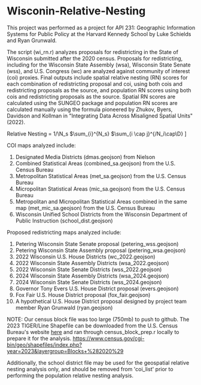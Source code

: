 # Wisconin-Relative-Nesting

This project was performed as a project for API 231: Geographic Information Systems for Public Policy at the Harvard Kennedy School by Luke Schields and Ryan Grunwald.

The script (wi_rn.r) analyzes proposals for redistricting in the State of Wisconsin submitted after the 2020 census.  Proposals for redistricting, including for the Wisconsin State Assembly (wsa), Wisconsin State Senate (wss), and U.S. Congress (wc) are analyzed against community of interest (coi) proxies. Final outputs include spatial relative nesting (RN) scores for each combination of redistricting proposal and coi, using both cois and redistricting proposals as the source, and population RN scores using both cois and redistricting proposals as the source. Spatial RN scores are calculated using the SUNGEO package and population RN scores are calculated manually using the formula pioneered by Zhukov, Byers, Davidson and Kollman in "Integrating Data Across Misaligned Spatial Units" (2022).

Relative Nesting =  1/\N_s $\sum_{i}^{N_s} $\sum_{i \cap j}^{/N_i\cap\D} \]

COI maps analyzed include:
1. Designated Media Districts (dmas.geojson) from Nielson
2. Combined Statistical Areas (combined_sa.geojson) from the U.S. Census Bureau
3. Metropolitan Statistical Areas (met_sa.geojson) from the U.S. Census Bureau
4. Micropolitan Statistical Areas (mic_sa.geojson) from the U.S. Census Bureau
5. Metropolitan and Micropolitan Statistical Areas combined in the same map (met_mic_sa.geojson) from the U.S. Census Bureau
6. Wisconsin Unified School Districts from the Wisconsin Department of Public Instruction (school_dist.geojson)

Proposed redistricting maps analyzed include:
1. Petering Wisconsin State Senate proposal (petering_wss.geojson)
2. Petering Wisconsin State Assembly proposal (petering_wsa.geojson)
3. 2022 Wisconsin U.S. House Districts (wc_2022.geojson)
4. 2022 Wisconsin State Assembly Districts (wsa_2022.geojson)
5. 2022 Wisconsin State Senate Districts (wss_2022.geojson)
6. 2024 Wisconsin State Assembly Districts (wsa_2024.geojson)
7. 2024 Wisconsin State Senate Districts (wss_2024.geojson)
8. Governor Tony Evers U.S. House District proposal (evers.geojson)
9. Fox Fair U.S. House District proposal (fox_fair.geojson)
10. A hypothetical U.S. House District proposal designed by project team member Ryan Grunwald (ryan.geojson)

NOTE:
Our census block file was too large (750mb) to push to github. The 2023 TIGER/Line Shapefile can be downloaded from the U.S. Census Bureau's website [here]([url](https://www.census.gov/cgi-bin/geo/shapefiles/index.php?year=2023&layergroup=Blocks+%282020%29)) and ran through census_block_prep.r locally to prepare it for the analysis.
https://www.census.gov/cgi-bin/geo/shapefiles/index.php?year=2023&layergroup=Blocks+%282020%29 

Additionally, the school district file may be used for the geospatial relative nesting analysis only, and should be removed from 'coi_list' prior to performing the population relative nesting analysis.
